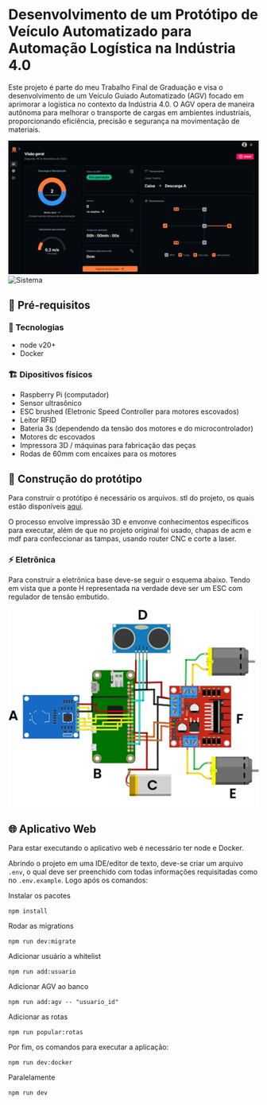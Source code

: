# Desenvolvimento de um Protótipo de Veículo Automatizado para Automação Logística na Indústria 4.0

Este projeto é parte do meu Trabalho Final de Graduação e visa o desenvolvimento de um Veículo Guiado Automatizado (AGV) focado em aprimorar a logística no contexto da Indústria 4.0. O AGV opera de maneira autônoma para melhorar o transporte de cargas em ambientes industriais, proporcionando eficiência, precisão e segurança na movimentação de materiais.

![Sistema](.github/sistema.gif)
![Sistema](.github/agv.png)

## 🚧 Pré-requisitos

### 👾 Tecnologias

- node v20+
- Docker

### 🏗️ Dipositivos físicos

- Raspberry Pi (computador)
- Sensor ultrasônico
- ESC brushed (Eletronic Speed Controller para motores escovados)
- Leitor RFID
- Bateria 3s (dependendo da tensão dos motores e do microcontrolador)
- Motores dc escovados
- Impressora 3D / máquinas para fabricação das peças
- Rodas de 60mm com encaixes para os motores

## 🤖 Construção do protótipo

Para construir o protótipo é necessário os arquivos. stl do projeto, os quais estão disponíveis [aqui](https://github.com/mauricioprb/tfg-agv-robo/tree/main/stl).

O processo envolve impressão 3D e envonve conhecimentos específicos para executar, além de que no projeto original foi usado, chapas de acm e mdf para confeccionar as tampas, usando router CNC e corte a laser.

### ⚡ Eletrônica

Para construir a eletrônica base deve-se seguir o esquema abaixo. Tendo em vista que a ponte H representada na verdade deve ser um ESC com regulador de tensão embutido.

![Circuito](.github/circuito.jpg)

## 🌐 Aplicativo Web

Para estar executando o aplicativo web é necessário ter node e Docker.

Abrindo o projeto em uma IDE/editor de texto, deve-se criar um arquivo `.env`, o qual deve ser preenchido com todas informações requisitadas como no `.env.example`. Logo após os comandos:

Instalar os pacotes

```
npm install
```

Rodar as migrations

```
npm run dev:migrate
```

Adicionar usuário a whitelist

```
npm run add:usuario
```

Adicionar AGV ao banco

```
npm run add:agv -- "usuario_id"
```

Adicionar as rotas

```
npm run popular:rotas
```

Por fim, os comandos para executar a aplicação:

```
npm run dev:docker
```

Paralelamente

```
npm run dev
```
